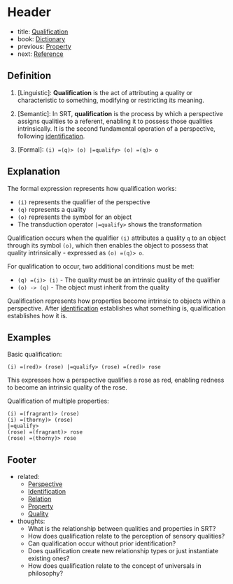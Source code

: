 # Header
- title: [Qualification](qualification.md)
- book: [Dictionary](.dictionary.md)
- previous: [Property](property.md)
- next: [Reference](reference.md)

## Definition

1. [Linguistic]: **Qualification** is the act of attributing a quality or characteristic to something, modifying or restricting its meaning.

2. [Semantic]: In SRT, **qualification** is the process by which a perspective assigns qualities to a referent, enabling it to possess those qualities intrinsically. It is the second fundamental operation of a perspective, following [identification](identification.md).

3. [Formal]: `(i) =(q)> (o) |=qualify> (o) =(q)> o`

## Explanation

The formal expression represents how qualification works:
- `(i)` represents the qualifier of the perspective
- `(q)` represents a quality
- `(o)` represents the symbol for an object
- The transduction operator `|=qualify>` shows the transformation

Qualification occurs when the qualifier `(i)` attributes a quality `q` to an object through its symbol `(o)`, which then enables the object to possess that quality intrinsically - expressed as `(o) =(q)> o`.

For qualification to occur, two additional conditions must be met:
- `(q) =(i)> (i)` - The quality must be an intrinsic quality of the qualifier
- `(o) -> (q)` - The object must inherit from the quality

Qualification represents how properties become intrinsic to objects within a perspective. After [identification](identification.md) establishes what something is, qualification establishes how it is.

## Examples

Basic qualification:
```
(i) =(red)> (rose) |=qualify> (rose) =(red)> rose
```
This expresses how a perspective qualifies a rose as red, enabling redness to become an intrinsic quality of the rose.

Qualification of multiple properties:
```
(i) =(fragrant)> (rose)
(i) =(thorny)> (rose)
|=qualify>
(rose) =(fragrant)> rose
(rose) =(thorny)> rose
```

## Footer
- related: 
  - [Perspective](perspective.md)
  - [Identification](identification.md)
  - [Relation](relation.md)
  - [Property](property.md)
  - [Quality](property.md)
- thoughts:
  - What is the relationship between qualities and properties in SRT?
  - How does qualification relate to the perception of sensory qualities?
  - Can qualification occur without prior identification?
  - Does qualification create new relationship types or just instantiate existing ones?
  - How does qualification relate to the concept of universals in philosophy?